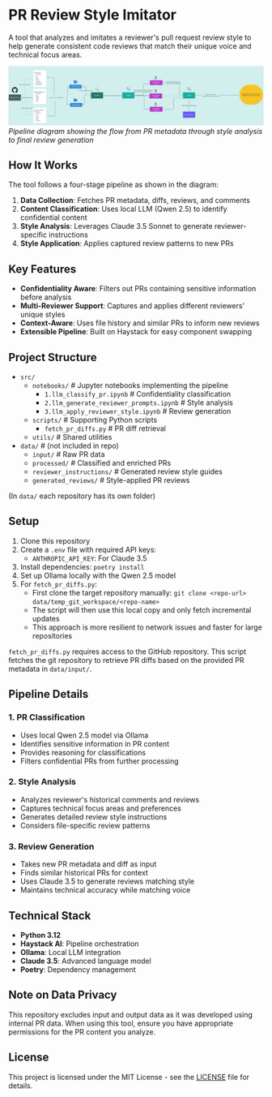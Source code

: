 # PR Review Style Imitator

A tool that analyzes and imitates a reviewer's pull request review style to help generate consistent code reviews that match their unique voice and technical focus areas.

![Project Pipeline](diagram.png)
*Pipeline diagram showing the flow from PR metadata through style analysis to final review generation*

## How It Works

The tool follows a four-stage pipeline as shown in the diagram:

1. **Data Collection**: Fetches PR metadata, diffs, reviews, and comments
2. **Content Classification**: Uses local LLM (Qwen 2.5) to identify confidential content
3. **Style Analysis**: Leverages Claude 3.5 Sonnet to generate reviewer-specific instructions
4. **Style Application**: Applies captured review patterns to new PRs

## Key Features

- **Confidentiality Aware**: Filters out PRs containing sensitive information before analysis
- **Multi-Reviewer Support**: Captures and applies different reviewers' unique styles
- **Context-Aware**: Uses file history and similar PRs to inform new reviews
- **Extensible Pipeline**: Built on Haystack for easy component swapping

## Project Structure
- `src/`
  - `notebooks/` # Jupyter notebooks implementing the pipeline
    - `1.llm_classify_pr.ipynb` # Confidentiality classification
    - `2.llm_generate_reviewer_prompts.ipynb` # Style analysis
    - `3.llm_apply_reviewer_style.ipynb` # Review generation
  - `scripts/` # Supporting Python scripts
    - `fetch_pr_diffs.py` # PR diff retrieval
  - `utils/` # Shared utilities
- `data/` # (not included in repo)
  - `input/` # Raw PR data
  - `processed/` # Classified and enriched PRs
  - `reviewer_instructions/` # Generated review style guides
  - `generated_reviews/` # Style-applied PR reviews

(In `data/` each repository has its own folder)

## Setup

1. Clone this repository
2. Create a `.env` file with required API keys:
   - `ANTHROPIC_API_KEY`: For Claude 3.5
3. Install dependencies: `poetry install`
4. Set up Ollama locally with the Qwen 2.5 model
5. For `fetch_pr_diffs.py`:
   - First clone the target repository manually: `git clone <repo-url> data/temp_git_workspace/<repo-name>`
   - The script will then use this local copy and only fetch incremental updates
   - This approach is more resilient to network issues and faster for large repositories

`fetch_pr_diffs.py` requires access to the GitHub repository. This script fetches the git repository to retrieve PR diffs based on the provided PR metadata in `data/input/`.

## Pipeline Details

### 1. PR Classification
- Uses local Qwen 2.5 model via Ollama
- Identifies sensitive information in PR content
- Provides reasoning for classifications
- Filters confidential PRs from further processing

### 2. Style Analysis
- Analyzes reviewer's historical comments and reviews
- Captures technical focus areas and preferences
- Generates detailed review style instructions
- Considers file-specific review patterns

### 3. Review Generation
- Takes new PR metadata and diff as input
- Finds similar historical PRs for context
- Uses Claude 3.5 to generate reviews matching style
- Maintains technical accuracy while matching voice

## Technical Stack

- **Python 3.12**
- **Haystack AI**: Pipeline orchestration
- **Ollama**: Local LLM integration
- **Claude 3.5**: Advanced language model
- **Poetry**: Dependency management

## Note on Data Privacy

This repository excludes input and output data as it was developed using internal PR data. When using this tool, ensure you have appropriate permissions for the PR content you analyze.

## License

This project is licensed under the MIT License - see the [LICENSE](LICENSE) file for details.
